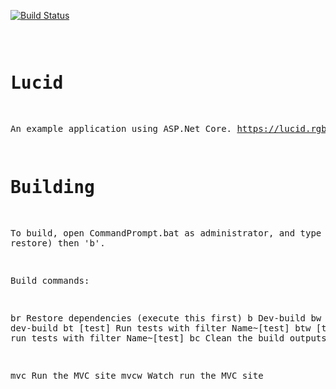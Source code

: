 
[![Build Status](https://ci.appveyor.com/api/projects/status/github/FlukeFan/LucidDotNet?svg=true)](https://ci.appveyor.com/project/FlukeFan/LucidDotNet) <pre>

Lucid
=====

An example application using ASP.Net Core.  https://lucid.rgbco.uk

Building
========

To build, open CommandPrompt.bat as administrator, and type 'br' (to restore) then 'b'.

Build commands:

br                                      Restore dependencies (execute this first)
b                                       Dev-build
bw                                      Watch dev-build
bt [test]                               Run tests with filter Name~[test]
btw [test]                              Watch run tests with filter Name~[test]
bc                                      Clean the build outputs

mvc                                     Run the MVC site
mvcw                                    Watch run the MVC site
